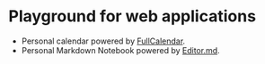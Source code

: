 # Playground for web applications

- Personal calendar powered by [FullCalendar](https://fullcalendar.io/).
- Personal Markdown Notebook powered by [Editor.md](https://pandao.github.io/editor.md/).